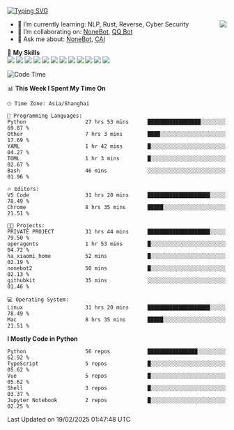 [![Typing SVG](https://readme-typing-svg.herokuapp.com?size=25&duration=2500&color=8C43EA&vCenter=true&width=200&height=40&lines=Hi+there+%F0%9F%91%8B%F0%9F%8F%BB;I'm+yanyongyu)](https://git.io/typing-svg)

<a href="#">
  <img align="right" src="https://github-readme-stats.vercel.app/api?username=yanyongyu&count_private=true&show_icons=true&bg_color=15,f2f7fd,E0EAFC" />
</a>

- 🌱 I’m currently learning: NLP, Rust, Reverse, Cyber Security
- 👯 I’m collaborating on: [NoneBot](https://github.com/nonebot), [QQ Bot](https://github.com/Mrs4s/go-cqhttp)
- 💬 Ask me about: [NoneBot](https://github.com/nonebot), [CAI](https://github.com/cscs181/CAI)

🌟 **My Skills**  
![](https://img.shields.io/badge/-Python-3e74a2?style=flat-square&logo=Python&logoColor=fff)
![](https://img.shields.io/badge/-TypeScript-3178C6?style=flat-square&logo=TypeScript&logoColor=fff)
![](https://img.shields.io/badge/-Vue-4fc08d?style=flat-square&logo=Vue.js&logoColor=fff)
![](https://img.shields.io/badge/-React-2d98ce?style=flat-square&logo=React&logoColor=fff)
![](https://img.shields.io/badge/-FastAPI-009688?style=flat-square&logo=FastAPI&logoColor=fff)
![](https://img.shields.io/badge/-Linux-000000?style=flat-square&logo=Linux&logoColor=fff)
![](https://img.shields.io/badge/-Docker-2496ED?style=flat-square&logo=Docker&logoColor=fff)
![](https://img.shields.io/badge/-Kubernetes-326CE5?style=flat-square&logo=Kubernetes&logoColor=fff)
![](https://img.shields.io/badge/-GitHub%20Actions-2088FF?style=flat-square&logo=GitHubActions&logoColor=fff)
![](https://img.shields.io/badge/-PostgreSQL-4169E1?style=flat-square&logo=PostgreSQL&logoColor=fff)
![](https://img.shields.io/badge/-Redis-DC382D?style=flat-square&logo=Redis&logoColor=fff)
![](https://img.shields.io/badge/-MongoDB-47A248?style=flat-square&logo=MongoDB&logoColor=fff)

<!--START_SECTION:waka-->
![Code Time](http://img.shields.io/badge/Code%20Time-7%2C240%20hrs%2014%20mins-blue)

📊 **This Week I Spent My Time On** 

```text
🕑︎ Time Zone: Asia/Shanghai

💬 Programming Languages: 
Python                   27 hrs 53 mins      █████████████████░░░░░░░░   69.87 % 
Other                    7 hrs 3 mins        ████░░░░░░░░░░░░░░░░░░░░░   17.69 % 
YAML                     1 hr 42 mins        █░░░░░░░░░░░░░░░░░░░░░░░░   04.27 % 
TOML                     1 hr 3 mins         █░░░░░░░░░░░░░░░░░░░░░░░░   02.67 % 
Bash                     46 mins             ░░░░░░░░░░░░░░░░░░░░░░░░░   01.96 % 

🔥 Editors: 
VS Code                  31 hrs 20 mins      ████████████████████░░░░░   78.49 % 
Chrome                   8 hrs 35 mins       █████░░░░░░░░░░░░░░░░░░░░   21.51 % 

🐱‍💻 Projects: 
PRIVATE PROJECT          31 hrs 44 mins      ████████████████████░░░░░   79.50 % 
operagents               1 hr 53 mins        █░░░░░░░░░░░░░░░░░░░░░░░░   04.72 % 
ha_xiaomi_home           52 mins             █░░░░░░░░░░░░░░░░░░░░░░░░   02.19 % 
nonebot2                 50 mins             █░░░░░░░░░░░░░░░░░░░░░░░░   02.13 % 
githubkit                35 mins             ░░░░░░░░░░░░░░░░░░░░░░░░░   01.46 % 

💻 Operating System: 
Linux                    31 hrs 20 mins      ████████████████████░░░░░   78.49 % 
Mac                      8 hrs 35 mins       █████░░░░░░░░░░░░░░░░░░░░   21.51 % 
```

**I Mostly Code in Python** 

```text
Python                   56 repos            ████████████████░░░░░░░░░   62.92 % 
TypeScript               5 repos             █░░░░░░░░░░░░░░░░░░░░░░░░   05.62 % 
Vue                      5 repos             █░░░░░░░░░░░░░░░░░░░░░░░░   05.62 % 
Shell                    3 repos             █░░░░░░░░░░░░░░░░░░░░░░░░   03.37 % 
Jupyter Notebook         2 repos             █░░░░░░░░░░░░░░░░░░░░░░░░   02.25 % 
```




 Last Updated on 19/02/2025 01:47:48 UTC
<!--END_SECTION:waka-->
